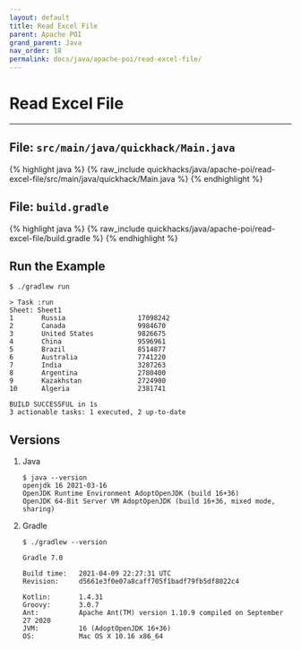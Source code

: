 ```yaml
---
layout: default
title: Read Excel File
parent: Apache POI
grand_parent: Java
nav_order: 18
permalink: docs/java/apache-poi/read-excel-file/
---
```


# Read Excel File

---

## File: `src/main/java/quickhack/Main.java`

{% highlight java %}
{% raw_include quickhacks/java/apache-poi/read-excel-file/src/main/java/quickhack/Main.java %}
{% endhighlight %}

## File: `build.gradle`

{% highlight java %}
{% raw_include quickhacks/java/apache-poi/read-excel-file/build.gradle %}
{% endhighlight %}

## Run the Example

```console
$ ./gradlew run

> Task :run
Sheet: Sheet1
1       Russia                  17098242
2       Canada                  9984670
3       United States           9826675
4       China                   9596961
5       Brazil                  8514877
6       Australia               7741220
7       India                   3287263
8       Argentina               2780400
9       Kazakhstan              2724900
10      Algeria                 2381741

BUILD SUCCESSFUL in 1s
3 actionable tasks: 1 executed, 2 up-to-date
```

## Versions

1. Java

    ```console
    $ java --version
   openjdk 16 2021-03-16
   OpenJDK Runtime Environment AdoptOpenJDK (build 16+36)
   OpenJDK 64-Bit Server VM AdoptOpenJDK (build 16+36, mixed mode, sharing)
    ```

1. Gradle

   ```console
   $ ./gradlew --version

   Gradle 7.0

   Build time:   2021-04-09 22:27:31 UTC
   Revision:     d5661e3f0e07a8caff705f1badf79fb5df8022c4

   Kotlin:       1.4.31
   Groovy:       3.0.7
   Ant:          Apache Ant(TM) version 1.10.9 compiled on September 27 2020
   JVM:          16 (AdoptOpenJDK 16+36)
   OS:           Mac OS X 10.16 x86_64
   ```
